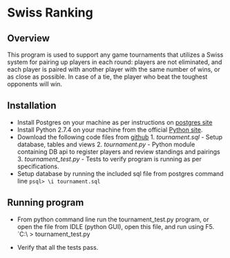 # Swiss Ranking

## Overview
This program is used to support any game tournaments that utilizes a Swiss system for pairing up players in each round: players are not eliminated, and each player is paired with another player with the same number of wins, or as close as possible. In case of a tie, the player who beat the toughest opponents will win.

## Installation
* Install Postgres on your machine as per instructions on [postgres site](https://www.postgresql.org/)
* Install Python 2.7.4 on your machine from the official [Python site](https://www.python.org/downloads/).
* Download the following code files from [github](https://github.com/udacity/fullstack-nanodegree-vm/tree/master/vagrant/tournament) 
      1. _tournament.sql_  - Setup database, tables and views
      2. _tournament.py_   - Python module containing DB api to register players and review standings and pairings
      3. _tournament_test.py_  - Tests to verify program is running as per specifications.
* Setup database by running the included sql file from postgres command line
  `psql> \i tournament.sql`
  
## Running program
* From python command line run the tournament_test.py program, or open the file from IDLE (python GUI), open this file, and run using F5. 
    `C:\  > tournament_test.py
    
* Verify that all the tests pass.

